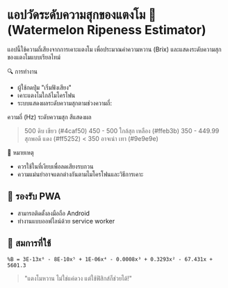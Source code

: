 # แอปวัดระดับความสุกของแตงโม 🍉 (Watermelon Ripeness Estimator)

แอปนี้ใช้ความถี่เสียงจากการเคาะแตงโม เพื่อประมาณค่าความหวาน (Brix) และแสดงระดับความสุกของแตงโมแบบเรียลไทม์

🔍 การทำงาน
- ผู้ใช้กดปุ่ม "เริ่มฟังเสียง"
- เคาะแตงโมใกล้ไมโครโฟน
- ระบบแสดงผลระดับความสุกตามช่วงความถี่:

ความถี่ (Hz)	ระดับความสุก	สีแสดงผล
> 500	ดิบ	เขียว (#4caf50)
450 - 500	ใกล้สุก	เหลือง (#ffeb3b)
350 - 449.99	สุกพอดี	แดง (#ff5252)
< 350	อาจเน่า	เทา (#9e9e9e)

📌 หมายเหตุ
- ควรใช้ในที่เงียบเพื่อลดเสียงรบกวน
- ความแม่นยำอาจแตกต่างกันตามไมโครโฟนและวิธีการเคาะ

## 📱 รองรับ PWA
- สามารถติดตั้งลงมือถือ Android
- ทำงานแบบออฟไลน์ด้วย service worker

## 🧪 สมการที่ใช้
```
%B = 3E-13x⁶ - 8E-10x⁵ + 1E-06x⁴ - 0.0008x³ + 0.3293x² - 67.431x + 5601.3
```
> "แตงโมหวาน ไม่ใช่แค่ดวง แต่ใช้ฟิสิกส์ก็ช่วยได้!"

